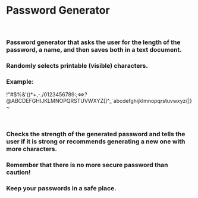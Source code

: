<h1>Password Generator</h1><br>
<h3>Password generator that asks the user for the length of the password, a name, and then saves both in a text document.</h3>
<h3>Randomly selects printable (visible) characters.</h3>
<h3>Example:</h3>
<p>!"#$%&'()*+,-./0123456789:;<=>?@ABCDEFGHIJKLMNOPQRSTUVWXYZ[]^_`abcdefghijklmnopqrstuvwxyz{|}~</p><br>
<h3>Checks the strength of the generated password and tells the user if it is strong or recommends generating a new one with more characters.</h3>
<h3>Remember that there is no more secure password than caution!</h3>
<h3>Keep your passwords in a safe place.</h3>
